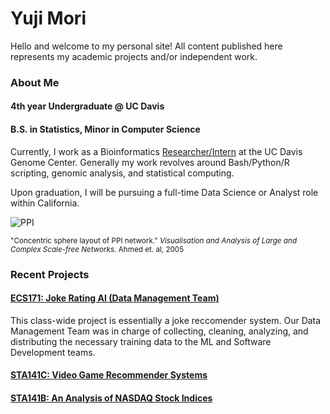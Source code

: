 # Yuji Mori 

Hello and welcome to my personal site! All content published here represents my academic projects and/or independent work.

### About Me
#### 4th year Undergraduate @ UC Davis

#### B.S. in Statistics, Minor in Computer Science


Currently, I work as a Bioinformatics [Researcher/Intern](http://michelmorelab.ucdavis.edu/member_page.php?id=170) at the UC Davis Genome Center. Generally my work revolves around Bash/Python/R scripting, genomic analysis, and statistical computing.


Upon graduation, I will be pursuing a full-time Data Science or Analyst role within California.


![PPI](http://www.cs.usyd.edu.au/~shhong/PPI.jpg)

<sup>
"Concentric sphere layout of PPI network." 
<i>Visualisation and Analysis of Large and Complex Scale-free Networks.</i> 
Ahmed et. al, 2005 
</sup>

### Recent Projects

#### [ECS171: Joke Rating AI (Data Management Team) ](https://ypmori.github.io/ECS171_Project_Report-3.pdf)
This class-wide project is essentially a joke reccomender system. Our Data Management Team was in charge of collecting, cleaning, analyzing, and distributing the necessary training data to the ML and Software Development teams.

#### [STA141C: Video Game Recommender Systems](https://ypmori.github.io/STA141C_Report.pdf)

#### [STA141B: An Analysis of NASDAQ Stock Indices](https://ypmori.github.io/NASDAQ+Stock+Analysis)

